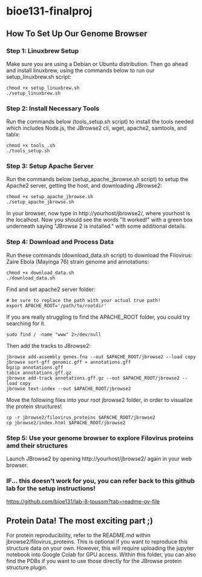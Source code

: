# bioe131-finalproj

## How To Set Up Our Genome Browser
### Step 1: Linuxbrew Setup
Make sure you are using a Debian or Ubuntu distribution. Then go ahead and install linuxbrew, using the commands below to run our setup_linuxbrew.sh script:
```
chmod +x setup_linuxbrew.sh
./setup_linuxbrew.sh
```

### Step 2: Install Necessary Tools
Run the commands below (tools_setup.sh script) to install the tools needed which includes Node.js, the JBrowse2 cli, wget, apache2, samtools, and tabix:
```
chmod +x tools_.sh
./tools_setup.sh
```

### Step 3: Setup Apache Server
Run the commands below (setup_apache_jbrowse.sh script) to setup the Apache2 server, getting the host, and downloading JBrowse2:
```
chmod +x setup_apache_jbrowse.sh
./setup_apache_jbrowse.sh
```
In your browser, now type in http://yourhost/jbrowse2/, where yourhost is the localhost. Now you should see the words "It worked!" with a green box underneath saying "JBrowse 2 is installed." with some additional details.

### Step 4: Download and Process Data
Run these commands (download_data.sh script) to download the Filovirus: Zaire Ebola (Mayinga 76) strain genome and annotations:
```
chmod +x download_data.sh
./download_data.sh
```

Find and set apache2 server folder:
```
# be sure to replace the path with your actual true path!
export APACHE_ROOT='/path/to/rootdir'
```
If you are really struggling to find the APACHE_ROOT folder, you could try searching for it.
```
sudo find / -name "www" 2>/dev/null
```

Then add the tracks to JBrowse2:
```
jbrowse add-assembly genes.fna --out $APACHE_ROOT/jbrowse2 --load copy
jbrowse sort-gff genomic.gff > annotations.gff
bgzip annotations.gff
tabix annotations.gff.gz
jbrowse add-track annotations.gff.gz --out $APACHE_ROOT/jbrowse2 --load copy
jbrowse text-index --out $APACHE_ROOT/jbrowse2
```

Move the following files into your root jbrowse2 folder, in order to visualize the protein structures!
```
cp -r jbrowse2/filovirus_proteins $APACHE_ROOT/jbrowse2
cp jbrowse2/index.html $APACHE_ROOT/jbrowse2
```

### Step 5: Use your genome browser to explore Filovirus proteins amd their structures
Launch JBrowse2 by opening http://yourhost/jbrowse2/ again in your web browser.

### IF... this doesn't work for you, you can refer back to this github lab for the setup instructions! 
https://github.com/bioe131/lab-8-toussm?tab=readme-ov-file

## Protein Data! The most exciting part ;)
For protein reproducibility, refer to the README.md within jbrowse2/filovirus_proteins. This is optional if you want to reproduce this structure data on your own. However, this will require uploading the jupyter notebook into Google Colab for GPU access. Within this folder, you can also find the PDBs if you want to use those directly for the JBrowse protein structure plugin. 

